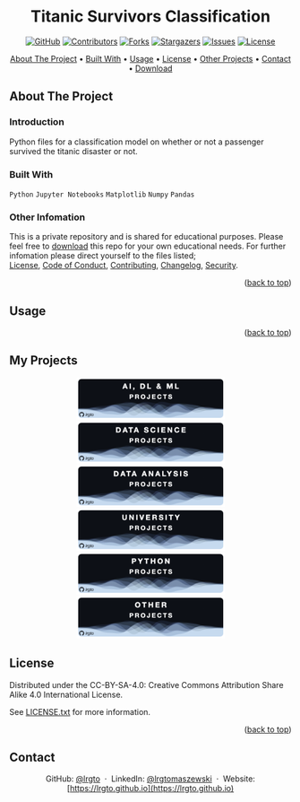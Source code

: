 <a name="readme-top"></a>

<div align="center">

# Titanic Survivors Classification

[![GitHub][GitHub-shield]](https://github.com/lrgto/titantic-survivor-classification)
[![Contributors][contributors-shield]](https://github.com/lrgto/titantic-survivor-classification/graphs/contributors)
[![Forks][forks-shield]](https://github.com/lrgto/titantic-survivor-classification/network/members)
[![Stargazers][stars-shield]](https://github.com/lrgto/titantic-survivor-classification/stargazers)
[![Issues][issues-shield]](https://github.com/lrgto/titantic-survivor-classification/issues)
[![License][license-shield]](https://github.com/lrgto/titantic-survivor-classification/blob/main/LICENSE.txt)

</div>

<p align="center">
  <a href="#about-the-project">About The Project</a> •
  <a href="#built-with">Built With</a> •
  <a href="#usage">Usage</a> •
  <a href="#license">License</a> •
  <a href="#other-projects">Other Projects</a> •
  <a href="#contact">Contact</a> •
  <a href="https://github.com/lrgto/titantic-survivor-classification/archive/refs/heads/main.zip">Download</a>
</p>

<!-- ABOUT THE PROJECT -->

## About The Project

### Introduction

Python files for a classification model on whether or not a passenger survived the titanic disaster or not.

### Built With

`Python` `Jupyter Notebooks` `Matplotlib` `Numpy` `Pandas`

### Other Infomation

This is a private repository and is shared for educational purposes. Please feel free to [download](https://github.com/lrgto/titantic-survivor-classification/archive/refs/heads/main.zip) this repo for your own educational needs. For further infomation please direct yourself to the files listed; <br> [License](https://github.com/lrgto/titantic-survivor-classification/blob/main/LICENSE.txt), [Code of Conduct](https://github.com/lrgto/titantic-survivor-classification/blob/main/docs/CODE_OF_CONDUCT.md),  [Contributing](https://github.com/lrgto/titantic-survivor-classification/blob/main/docs/CONTRIBUTING.md), [Changelog](https://github.com/lrgto/titantic-survivor-classification/blob/main/docs/CHANGELOG.md), [Security](https://github.com/lrgto/titantic-survivor-classification/blob/main/docs/SECURITY.md).

<p align="right">(<a href="#readme-top">back to top</a>)</p>

<!-- USAGE -->

## Usage

<p align="right">(<a href="#readme-top">back to top</a>)</p>

<!-- OTHER PROJECTS --> 
## My Projects
<div align="center">
<a href="https://github.com/stars/lrgto/lists/ai-ml-dl-projects" style="margin:10px; margin-bottom:50px"><img src="https://github.com/lrgto/lrgto/blob/main/assets/ProjectButton.001.png?raw=true" alt="AI, ML & DL Projects Button" width="265" height="75"></a>
<a href="https://github.com/stars/lrgto/lists/data-science-projects" style="margin:10px; margin-bottom:50px"><img src="https://github.com/lrgto/lrgto/blob/main/assets/ProjectButton.002.png?raw=true" alt="Data Science Projects Button" width="265" height="75"></a>
<a href="https://github.com/stars/lrgto/lists/data-analysis-projects" style="margin:10px; margin-bottom:50px"><img src="https://github.com/lrgto/lrgto/blob/main/assets/ProjectButton.003.png?raw=true" alt="Data Analysis Projects Button" width="265" height="75"></a>
<a href="https://github.com/stars/lrgto/lists/university-projects" style="margin:10px; margin-bottom:50px"><img src="https://github.com/lrgto/lrgto/blob/main/assets/ProjectButton.004.png?raw=true" alt="University Projects Button" width="265" height="75"></a>
<a href="https://github.com/stars/lrgto/lists/python-projects" style="margin:10px; margin-bottom:50px"><img src="https://github.com/lrgto/lrgto/blob/main/assets/ProjectButton.005.png?raw=true" alt="Python Projects Button" width="265" height="75"></a>
<a href="https://github.com/stars/lrgto/lists/other-projects" style="margin:10px; margin-bottom:50px"><img src="https://github.com/lrgto/lrgto/blob/main/assets/ProjectButton.006.png?raw=true" alt="Other Projects Button" width="265" height="75"></a>
</div>

<!-- LICENSE -->
## License
Distributed under the CC-BY-SA-4.0: Creative Commons Attribution Share Alike 4.0 International License. 

See [LICENSE.txt](https://github.com/lrgto/titantic-survivor-classification/blob/main/LICENSE.txt) for more information.

<p align="right">(<a href="#readme-top">back to top</a>)</p>

<!-- CONTACT -->
## Contact
<div align="center">

GitHub: [@lrgto](https://github.com/lrgto) &nbsp;&middot;&nbsp; LinkedIn: [@lrgtomaszewski](https://www.linkedin.com/in/lrgtomaszewski/) &nbsp;&middot;&nbsp; Website: [https://lrgto.github.io](https://lrgto.github.io)
</div>

[contributors-shield]: https://img.shields.io/github/contributors/lrgto/titantic-survivor-classification.svg?style=for-the-badge
[forks-shield]: https://img.shields.io/github/forks/lrgto/titantic-survivor-classification.svg?style=for-the-badge
[stars-shield]: https://img.shields.io/github/stars/lrgto/titantic-survivor-classification.svg?style=for-the-badge
[issues-shield]: https://img.shields.io/github/issues/lrgto/titantic-survivor-classification.svg?style=for-the-badge
[license-shield]: https://img.shields.io/github/license/lrgto/titantic-survivor-classification.svg?style=for-the-badge
[github-shield]: https://img.shields.io/badge/-GitHub-black.svg?style=for-the-badge&logo=GitHub&colorB=555